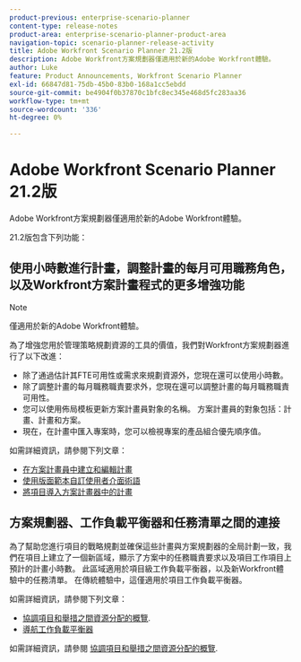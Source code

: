 ```yaml
---
product-previous: enterprise-scenario-planner
content-type: release-notes
product-area: enterprise-scenario-planner-product-area
navigation-topic: scenario-planner-release-activity
title: Adobe Workfront Scenario Planner 21.2版
description: Adobe Workfront方案規劃器僅適用於新的Adobe Workfront體驗。
author: Luke
feature: Product Announcements, Workfront Scenario Planner
exl-id: 66847d81-75db-45b0-83b0-168a1cc5ebdd
source-git-commit: be4904f0b37870c1bfc8ec345e468d5fc283aa36
workflow-type: tm+mt
source-wordcount: '336'
ht-degree: 0%

---
```


# Adobe Workfront Scenario Planner 21.2版

Adobe Workfront方案規劃器僅適用於新的Adobe Workfront體驗。

21.2版包含下列功能：

## 使用小時數進行計畫，調整計畫的每月可用職務角色，以及Workfront方案計畫程式的更多增強功能

>[!NOTE]
>
>僅適用於新的Adobe Workfront體驗。

為了增強您用於管理策略規劃資源的工具的價值，我們對Workfront方案規劃器進行了以下改進：

* 除了通過估計其FTE可用性或需求來規劃資源外，您現在還可以使用小時數。
* 除了調整計畫的每月職務職責要求外，您現在還可以調整計畫的每月職務職責可用性。
* 您可以使用佈局模板更新方案計畫員對象的名稱。 方案計畫員的對象包括：計畫、計畫和方案。
* 現在，在計畫中匯入專案時，您可以檢視專案的產品組合優先順序值。

如需詳細資訊，請參閱下列文章：

* [在方案計畫員中建立和編輯計畫](../../../scenario-planner/create-and-edit-plans.md)
* [使用版面範本自訂使用者介面術語](../../../administration-and-setup/customize-workfront/use-layout-templates/customize-terminology.md)
* [將項目導入方案計畫器中的計畫](../../../scenario-planner/import-projects-to-plans.md)

## 方案規劃器、工作負載平衡器和任務清單之間的連接

為了幫助您進行項目的戰略規劃並確保這些計畫與方案規劃器的全局計劃一致，我們在項目上建立了一個新區域，顯示了方案中的任務職責要求以及項目工作項目上預計的計畫小時數。 此區域適用於項目級工作負載平衡器，以及新Workfront體驗中的任務清單。 在傳統體驗中，這僅適用於項目工作負載平衡器。

如需詳細資訊，請參閱下列文章：

* [協調項目和舉措之間資源分配的概覽](../../../scenario-planner/overview-reconcile-allocations-between-projects-initiatives.md).
* [導航工作負載平衡器](../../../resource-mgmt/workload-balancer/navigate-the-workload-balancer.md)

如需詳細資訊，請參閱 [協調項目和舉措之間資源分配的概覽](../../../scenario-planner/overview-reconcile-allocations-between-projects-initiatives.md).

